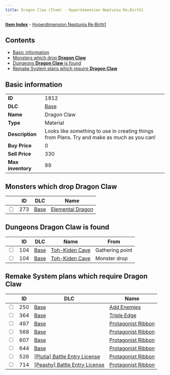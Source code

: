 ```yaml
---
title: Dragon Claw (Item) - Hyperdimension Neptunia Re;Birth1
---
```


[**Item Index**](/neptunia/rb1/item/index.html) - [Hyperdimension Neptunia Re;Birth1](/neptunia/rb1)

## Contents

- [Basic information](#basic-information)
- [Monsters which drop **Dragon Claw**](#monsters-which-drop-dragon-claw)
- [Dungeons **Dragon Claw** is found](#dungeons-dragon-claw-is-found)
- [Remake System plans which require **Dragon Claw**](#remake-system-plans-which-require-dragon-claw)

## Basic information

|   |   |
| -- | -- |
| **ID** | 1812 |
| **DLC** | [Base](/neptunia/rb1/dlc/1-base.html) |
| **Name** | Dragon Claw |
| **Type** | Material |
| **Description** | Looks like something to use in creating things from Plans. Try and make as much as you can! |
| **Buy Price** | 0 |
| **Sell Price** | 330 |
| **Max inventory** | 99 |


## Monsters which drop **Dragon Claw**

|    | ID | DLC | Name |
| -- | -- | --- | ---- |
| <input type="checkbox" id="rb1-monster-1-273" class="trackbox" /> | 273 | [Base](/neptunia/rb1/dlc/1-base.html) | [Elemental Dragon](/neptunia/rb1/monster/1-273-elemental-dragon.html) |


## Dungeons **Dragon Claw** is found

|    | ID | DLC | Name | From |
| -- | -- | --- | ---- | ---- |
| <input type="checkbox" id="rb1-dungeon-1-104" class="trackbox" /> | 104 | [Base](/neptunia/rb1/dlc/1-base.html) | [Toh-Kiden Cave](/neptunia/rb1/dungeon/1-104-toh-kiden-cave.html) | Gathering point |
| <input type="checkbox" id="rb1-dungeon-1-104" class="trackbox" /> | 104 | [Base](/neptunia/rb1/dlc/1-base.html) | [Toh-Kiden Cave](/neptunia/rb1/dungeon/1-104-toh-kiden-cave.html) | Monster drop |


## Remake System plans which require **Dragon Claw**

|    | ID | DLC | Name |
| -- | -- | --- | ---- |
| <input type="checkbox" id="rb1-quest-1-250" class="trackbox" /> | 250 | [Base](/neptunia/rb1/dlc/1-base.html) | [Add Enemies](/neptunia/rb1/quest/1-250-add-enemies.html) |
| <input type="checkbox" id="rb1-quest-1-364" class="trackbox" /> | 364 | [Base](/neptunia/rb1/dlc/1-base.html) | [Triple Edge](/neptunia/rb1/quest/1-364-triple-edge.html) |
| <input type="checkbox" id="rb1-quest-1-497" class="trackbox" /> | 497 | [Base](/neptunia/rb1/dlc/1-base.html) | [Protagonist Ribbon](/neptunia/rb1/quest/1-497-protagonist-ribbon.html) |
| <input type="checkbox" id="rb1-quest-1-568" class="trackbox" /> | 568 | [Base](/neptunia/rb1/dlc/1-base.html) | [Protagonist Ribbon](/neptunia/rb1/quest/1-568-protagonist-ribbon.html) |
| <input type="checkbox" id="rb1-quest-1-607" class="trackbox" /> | 607 | [Base](/neptunia/rb1/dlc/1-base.html) | [Protagonist Ribbon](/neptunia/rb1/quest/1-607-protagonist-ribbon.html) |
| <input type="checkbox" id="rb1-quest-1-644" class="trackbox" /> | 644 | [Base](/neptunia/rb1/dlc/1-base.html) | [Protagonist Ribbon](/neptunia/rb1/quest/1-644-protagonist-ribbon.html) |
| <input type="checkbox" id="rb1-quest-7-526" class="trackbox" /> | 526 | [[Plutia] Battle Entry License](/neptunia/rb1/dlc/7-plutia.html) | [Protagonist Ribbon](/neptunia/rb1/quest/7-526-protagonist-ribbon.html) |
| <input type="checkbox" id="rb1-quest-8-714" class="trackbox" /> | 714 | [[Peashy] Battle Entry License](/neptunia/rb1/dlc/8-peashy.html) | [Protagonist Ribbon](/neptunia/rb1/quest/8-714-protagonist-ribbon.html) |

